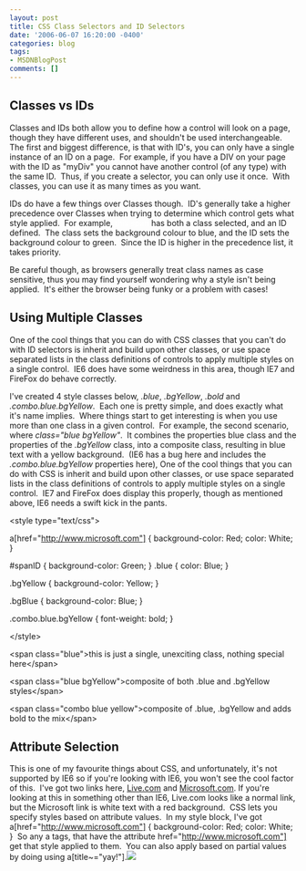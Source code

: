 ```yaml
---
layout: post
title: CSS Class Selectors and ID Selectors
date: '2006-06-07 16:20:00 -0400'
categories: blog
tags:
- MSDNBlogPost
comments: []
---
```


## Classes vs IDs

Classes and IDs both allow you to define how a control will look on a page, though they have different uses, and shouldn't be used interchangeable. The first and biggest difference, is that with ID's, you can only have a single instance of an ID on a page.  For example, if you have a DIV on your page with the ID as "myDiv" you cannot have another control (of any type) with the same ID.  Thus, if you create a selector, you can only use it once.  With classes, you can use it as many times as you want.

IDs do have a few things over Classes though.  ID's generally take a higher precedence over Classes when trying to determine which control gets what style applied.  For example, <span id="spanID" class="bgBlue" style="color: white;">this span</span> has both a class selected, and an ID defined.  The class sets the background colour to blue, and the ID sets the background colour to green.  Since the ID is higher in the precedence list, it takes priority.

Be careful though, as browsers generally treat class names as case sensitive, thus you may find yourself wondering why a style isn't being applied.  It's either the browser being funky or a problem with cases!

## Using Multiple Classes

One of the cool things that you can do with CSS classes that you can't do with ID selectors is inherit and build upon other classes, or use space separated lists in the class definitions of controls to apply multiple styles on a single control.  IE6 does have some weirdness in this area, though IE7 and FireFox do behave correctly.

I've created 4 style classes below, _.blue_, _.bgYellow_, _.bold_ and _.combo.blue.bgYellow_.  Each one is pretty simple, and does exactly what it's name implies.  Where things start to get interesting is when you use more than one class in a given control.  For example, the second scenario, where _class="blue bgYellow"_.  It combines the properties blue class and the properties of the _.bgYellow_ class, into a composite class, resulting in blue text with a yellow background.  (IE6 has a bug here and includes the _.combo.blue.bgYellow_ properties here), One of the cool things that you can do with CSS is inherit and build upon other classes, or use space separated lists in the class definitions of controls to apply multiple styles on a single control.  IE7 and FireFox does display this properly, though as mentioned above, IE6 needs a swift kick in the pants.

&lt;style type="text/css"&gt;

a[href="http://www.microsoft.com"] { background-color: Red; color: White; }

#spanID { background-color: Green; } .blue { color: Blue; }

.bgYellow { background-color: Yellow; }

.bgBlue { background-color: Blue; }

.combo.blue.bgYellow { font-weight: bold; }

&lt;/style&gt;

<span class="blue">&lt;span class="blue"&gt;this is just a single, unexciting class, nothing special here&lt;/span&gt;</span>

<span class="blue bgYellow">&lt;span class="blue bgYellow"&gt;composite of both .blue and .bgYellow styles&lt;/span&gt;</span>

<span class="combo blue bgYellow">&lt;span class="combo blue yellow"&gt;composite of .blue, .bgYellow and adds bold to the mix&lt;/span&gt;</span>

## Attribute Selection

This is one of my favourite things about CSS, and unfortunately, it's not supported by IE6 so if you're looking with IE6, you won't see the cool factor of this.  I've got two links here, [Live.com](http://live.com/) and [Microsoft.com](http://www.microsoft.com/). If you're looking at this in something other than IE6, Live.com looks like a normal link, but the Microsoft link is white text with a red background.  CSS lets you specify styles based on attribute values.  In my style block, I've got a[href="http://www.microsoft.com"] { background-color: Red; color: White; }  So any a tags, that have the attribute href="http://www.microsoft.com"] get that style applied to them.  You can also apply based on partial values by doing using a[title~="yay!"].![](http://blogs.msdn.com/aggbug.aspx?PostID=621115)